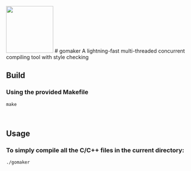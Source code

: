 <img src="relative/path/in/repository/to/image.svg" width="128"/>
# gomaker
A lightning-fast multi-threaded concurrent compiling tool with style checking

## Build
### Using the provided Makefile
```
make
```
<br/>

## Usage
### To simply compile all the C/C++ files in the current directory:
```
./gomaker
```
